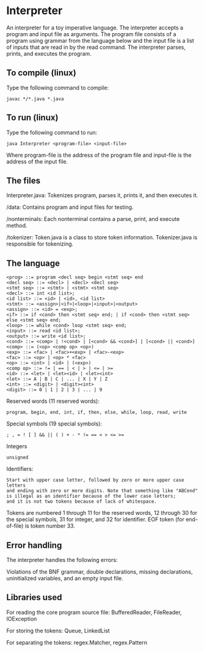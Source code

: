 # Interpreter

An interpreter for a toy imperative language. The interpreter accepts a program and input
file as arguments. The program file consists of a program using grammar from the language below
and the input file is a list of inputs that are read in by the read command. The interpreter 
parses, prints, and executes the program.

## To compile (linux)

Type the following command to compile:
```
javac */*.java *.java
```

## To run (linux)

Type the following command to run:
```
java Interpreter <program-file> <input-file>
```

Where program-file is the address of the program file and input-file is the address of
the input file.

## The files

Interpreter.java: Tokenizes program, parses it, prints it, and then executes it.

/data: Contains program and input files for testing.

/nonterminals: Each nonterminal contains a parse, print, and execute method.

/tokenizer: Token.java is a class to store token information. Tokenizer.java is responsible for tokenizing. 

## The language

```
<prog> ::= program <decl seq> begin <stmt seq> end
<decl seq> ::= <decl> | <decl> <decl seq>
<stmt seq> ::= <stmt> | <stmt> <stmt seq>
<decl> ::= int <id list>;
<id list> ::= <id> | <id>, <id list>
<stmt> ::= <assign>|<if>|<loop>|<input>|<output>
<assign> ::= <id> = <exp>;
<if> ::= if <cond> then <stmt seq> end; | if <cond> then <stmt seq> else <stmt seq> end;
<loop> ::= while <cond> loop <stmt seq> end;
<input> ::= read <id list>;
<output> ::= write <id list>;
<cond> ::= <comp> | !<cond> | [<cond> && <cond>] | [<cond> || <cond>]
<comp> ::= (<op> <comp op> <op>)
<exp> ::= <fac> | <fac>+<exp> | <fac>-<exp>
<fac> ::= <op> | <op> * <fac>
<op> ::= <int> | <id> | (<exp>)
<comp op> ::= != | == | < | > | <= | >= 
<id> ::= <let> | <let><id> | <let><int>
<let> ::= A | B | C | ... | X | Y | Z
<int> ::= <digit> | <digit><int>
<digit> ::= 0 | 1 | 2 | 3 | ... | 9
```

Reserved words (11 reserved words):
```
program, begin, end, int, if, then, else, while, loop, read, write
```
Special symbols (19 special symbols): 
```
; , = ! [ ] && || ( ) + - * != == < > <= >=
```
Integers 
```
unsigned
```
Identifiers: 
```
Start with upper case letter, followed by zero or more upper case letters
and ending with zero or more digits. Note that something like "ABCend" 
is illegal as an identifier because of the lower case letters; 
and it is not two tokens because of lack of whitespace.
```

Tokens are numbered 1 through 11 for the reserved words, 12 through 30 for the special symbols, 31 for integer, and 32 for identifier. EOF token
(for end-of-file) is token number 33.

## Error handling

The interpreter handles the following errors:

Violations of the BNF grammar, double declarations, missing declarations, uninitialized variables, and an empty input file.

## Libraries used

For reading the core program source file:
BufferedReader, FileReader, IOException

For storing the tokens:
Queue, LinkedList

For separating the tokens:
regex.Matcher, regex.Pattern